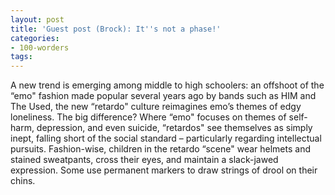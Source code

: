 ```yaml
---
layout: post
title: 'Guest post (Brock): It''s not a phase!'
categories:
- 100-worders
tags: 
---
```

A new trend is emerging among middle to high schoolers: an offshoot of the “emo" fashion made popular several years ago by bands such as HIM and The Used, the new “retardo" culture reimagines emo’s themes of edgy loneliness. The big difference? Where “emo" focuses on themes of self-harm, depression, and even suicide, “retardos" see themselves as simply inept, falling short of the social standard – particularly regarding intellectual pursuits. Fashion-wise, children in the retardo “scene" wear helmets and stained sweatpants, cross their eyes, and maintain a slack-jawed expression. Some use permanent markers to draw strings of drool on their chins.
